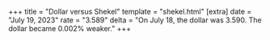 +++
title = "Dollar versus Shekel"
template = "shekel.html"
[extra]
date = "July 19, 2023"
rate = "3.589"
delta = "On July 18, the dollar was 3.590. The dollar became 0.002% weaker."
+++
